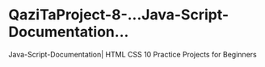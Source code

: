 # QaziTaProject-8-...Java-Script-Documentation...
Java-Script-Documentation| HTML CSS 10 Practice Projects for Beginners
